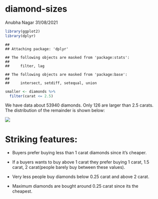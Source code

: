 diamond-sizes
================
Anubha Nagar
31/08/2021

``` r
library(ggplot2)
library(dplyr)
```

    ## 
    ## Attaching package: 'dplyr'

    ## The following objects are masked from 'package:stats':
    ## 
    ##     filter, lag

    ## The following objects are masked from 'package:base':
    ## 
    ##     intersect, setdiff, setequal, union

``` r
smaller <- diamonds %>% 
  filter(carat <= 2.5)
```

We have data about 53940 diamonds. Only 126 are larger than 2.5 carats.
The distribution of the remainder is shown below:

![](Diamond-sizes_files/figure-gfm/unnamed-chunk-2-1.png)<!-- -->

# Striking features:

-   Buyers prefer buying less than 1 carat diamonds since it’s cheaper.

-   If a buyers wants to buy above 1 carat they prefer buying 1 carat,
    1.5 carat, 2 carat(people barely buy between these values).

-   Very less people buy diamonds below 0.25 carat and above 2 carat.

-   Maximum diamonds are bought around 0.25 carat since its the
    cheapest.
